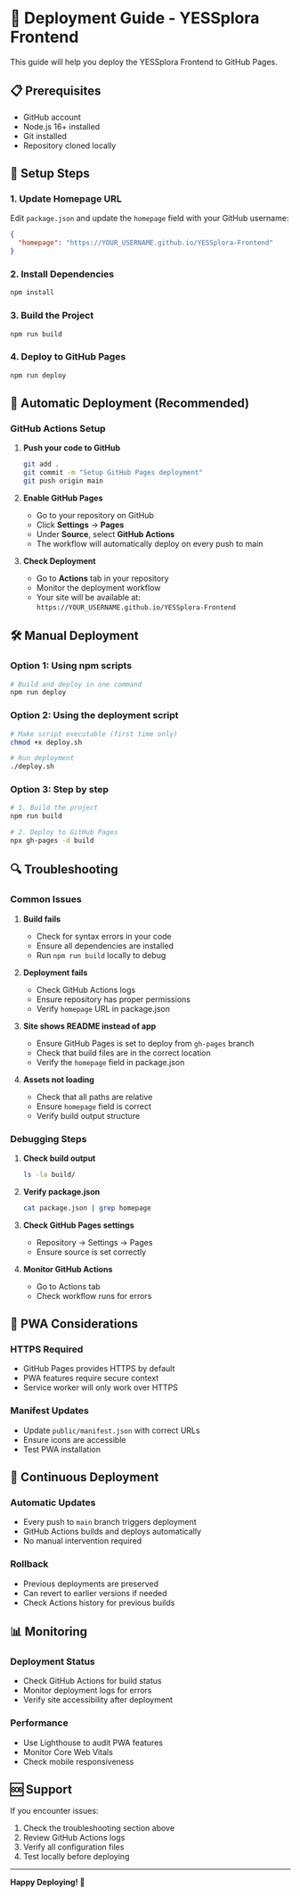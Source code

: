 # 🚀 Deployment Guide - YESSplora Frontend

This guide will help you deploy the YESSplora Frontend to GitHub Pages.

## 📋 Prerequisites

- GitHub account
- Node.js 16+ installed
- Git installed
- Repository cloned locally

## 🔧 Setup Steps

### 1. Update Homepage URL

Edit `package.json` and update the `homepage` field with your GitHub username:

```json
{
  "homepage": "https://YOUR_USERNAME.github.io/YESSplora-Frontend"
}
```

### 2. Install Dependencies

```bash
npm install
```

### 3. Build the Project

```bash
npm run build
```

### 4. Deploy to GitHub Pages

```bash
npm run deploy
```

## 🤖 Automatic Deployment (Recommended)

### GitHub Actions Setup

1. **Push your code to GitHub**
   ```bash
   git add .
   git commit -m "Setup GitHub Pages deployment"
   git push origin main
   ```

2. **Enable GitHub Pages**
   - Go to your repository on GitHub
   - Click **Settings** → **Pages**
   - Under **Source**, select **GitHub Actions**
   - The workflow will automatically deploy on every push to main

3. **Check Deployment**
   - Go to **Actions** tab in your repository
   - Monitor the deployment workflow
   - Your site will be available at: `https://YOUR_USERNAME.github.io/YESSplora-Frontend`

## 🛠️ Manual Deployment

### Option 1: Using npm scripts

```bash
# Build and deploy in one command
npm run deploy
```

### Option 2: Using the deployment script

```bash
# Make script executable (first time only)
chmod +x deploy.sh

# Run deployment
./deploy.sh
```

### Option 3: Step by step

```bash
# 1. Build the project
npm run build

# 2. Deploy to GitHub Pages
npx gh-pages -d build
```

## 🔍 Troubleshooting

### Common Issues

1. **Build fails**
   - Check for syntax errors in your code
   - Ensure all dependencies are installed
   - Run `npm run build` locally to debug

2. **Deployment fails**
   - Check GitHub Actions logs
   - Ensure repository has proper permissions
   - Verify `homepage` URL in package.json

3. **Site shows README instead of app**
   - Ensure GitHub Pages is set to deploy from `gh-pages` branch
   - Check that build files are in the correct location
   - Verify the `homepage` field in package.json

4. **Assets not loading**
   - Check that all paths are relative
   - Ensure `homepage` field is correct
   - Verify build output structure

### Debugging Steps

1. **Check build output**
   ```bash
   ls -la build/
   ```

2. **Verify package.json**
   ```bash
   cat package.json | grep homepage
   ```

3. **Check GitHub Pages settings**
   - Repository → Settings → Pages
   - Ensure source is set correctly

4. **Monitor GitHub Actions**
   - Go to Actions tab
   - Check workflow runs for errors

## 📱 PWA Considerations

### HTTPS Required
- GitHub Pages provides HTTPS by default
- PWA features require secure context
- Service worker will only work over HTTPS

### Manifest Updates
- Update `public/manifest.json` with correct URLs
- Ensure icons are accessible
- Test PWA installation

## 🔄 Continuous Deployment

### Automatic Updates
- Every push to `main` branch triggers deployment
- GitHub Actions builds and deploys automatically
- No manual intervention required

### Rollback
- Previous deployments are preserved
- Can revert to earlier versions if needed
- Check Actions history for previous builds

## 📊 Monitoring

### Deployment Status
- Check GitHub Actions for build status
- Monitor deployment logs for errors
- Verify site accessibility after deployment

### Performance
- Use Lighthouse to audit PWA features
- Monitor Core Web Vitals
- Check mobile responsiveness

## 🆘 Support

If you encounter issues:

1. Check the troubleshooting section above
2. Review GitHub Actions logs
3. Verify all configuration files
4. Test locally before deploying

---

**Happy Deploying! 🎉**
